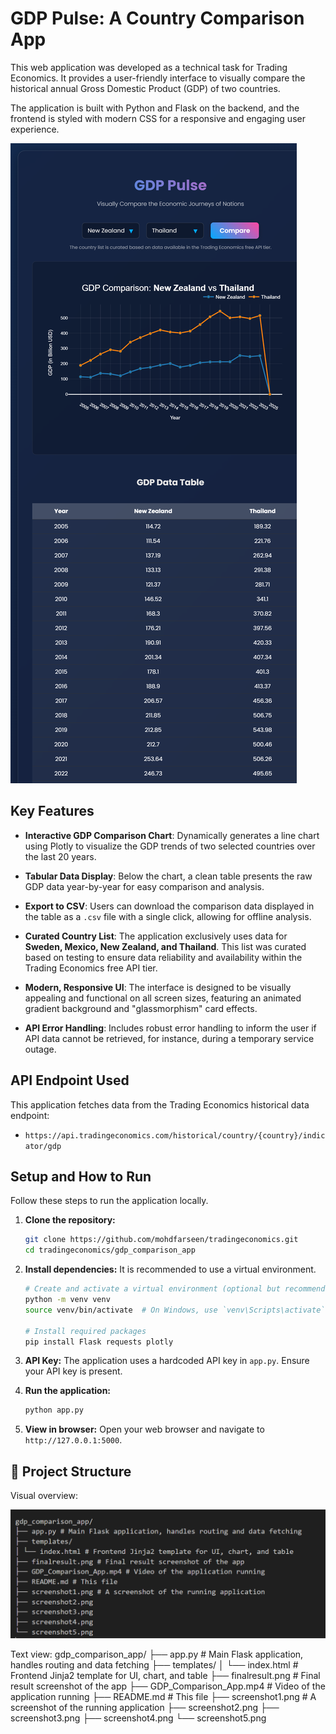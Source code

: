 # GDP Pulse: A Country Comparison App

This web application was developed as a technical task for Trading Economics. It provides a user-friendly interface to visually compare the historical annual Gross Domestic Product (GDP) of two countries.

The application is built with Python and Flask on the backend, and the frontend is styled with modern CSS for a responsive and engaging user experience.

![App Screenshot](finalresult.png)


## Key Features

-   **Interactive GDP Comparison Chart**: Dynamically generates a line chart using Plotly to visualize the GDP trends of two selected countries over the last 20 years.

-   **Tabular Data Display**: Below the chart, a clean table presents the raw GDP data year-by-year for easy comparison and analysis.

-   **Export to CSV**: Users can download the comparison data displayed in the table as a `.csv` file with a single click, allowing for offline analysis.

-   **Curated Country List**: The application exclusively uses data for **Sweden, Mexico, New Zealand, and Thailand**. This list was curated based on testing to ensure data reliability and availability within the Trading Economics free API tier.

-   **Modern, Responsive UI**: The interface is designed to be visually appealing and functional on all screen sizes, featuring an animated gradient background and "glassmorphism" card effects.

-   **API Error Handling**: Includes robust error handling to inform the user if API data cannot be retrieved, for instance, during a temporary service outage.

## API Endpoint Used

This application fetches data from the Trading Economics historical data endpoint:
- `https://api.tradingeconomics.com/historical/country/{country}/indicator/gdp`

## Setup and How to Run

Follow these steps to run the application locally.

1.  **Clone the repository:**
    ```bash
    git clone https://github.com/mohdfarseen/tradingeconomics.git
    cd tradingeconomics/gdp_comparison_app
    ```
   

2.  **Install dependencies:**
    It is recommended to use a virtual environment.
    ```bash
    # Create and activate a virtual environment (optional but recommended)
    python -m venv venv
    source venv/bin/activate  # On Windows, use `venv\Scripts\activate`

    # Install required packages
    pip install Flask requests plotly
    ```

3.  **API Key:**
    The application uses a hardcoded API key in `app.py`. Ensure your API key is present.

4.  **Run the application:**
    ```bash
    python app.py
    ```

5.  **View in browser:**
    Open your web browser and navigate to `http://127.0.0.1:5000`.

## 📁 Project Structure

Visual overview:

![Project Structure](project-structure.png)

Text view:
gdp_comparison_app/
├── app.py # Main Flask application, handles routing and data fetching
├── templates/
│ └── index.html # Frontend Jinja2 template for UI, chart, and table
├── finalresult.png # Final result screenshot of the app
├── GDP_Comparison_App.mp4 # Video of the application running
├── README.md # This file
├── screenshot1.png # A screenshot of the running application
├── screenshot2.png
├── screenshot3.png
├── screenshot4.png
└── screenshot5.png
